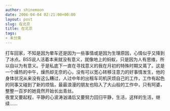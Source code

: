 ```yaml
---
author: shinemoon
date: 2006-04-04 02:21:00+00:00
layout: post
slug: 在北京
title: 在北京
tags:
- 未分类
---
```


打车回家，不知是因为晕车还是因为一些事情或是因为生理原因，心情似乎又降到了冰点。BSS说人活着本来就没有意义，就像地上的蚂蚁，只是因为人有思维，所以自以为有意义。于是私底下一直在寻找意义的我在月初的特殊时期又蔫了。这是一个燥热的中午，燥热却无奈的心，没有可以宽心转移注意力的好事情发生，他的身体状况从来没有这么糟过，人过中年的出租车司机厌烦自己的工作，工作有起色的同事又碰到了新的烦恼，最最浪漫的朋友也陷入了大山般的工作中，只有阿婆，整整一百岁的她竟然开始长出青丝。  
夜里又要起程，平静的心波涛汹涌后又要努力回归平静，生活，这样的生活，继续……
